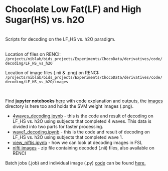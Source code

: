 # Chocolate Low Fat(LF) and High Sugar(HS) vs. h2O  
<br>
Scripts for decoding on the LF_HS vs. h2O paradigm.  
<br>
<br>

Location of files on RENCI: 
``` /projects/niblab/bids_projects/Experiments/ChocoData/derivatives/code/decoding/LF_HS_vs_h2O```  

Location of image files (.nii & .png) on RENCI:  
```/projects/niblab/bids_projects/Experiments/ChocoData/derivatives/code/decoding/LF_HS_vs_h2O/images```

<br>


Find **jupyter notebooks** [here](https://github.com/niblunc/ChocolateData/tree/master/ana/SVM_Decoding/LF_HS_vs_h2O/notebooks) with code explanation and outputs, the [images](https://github.com/niblunc/ChocolateData/tree/master/ana/SVM_Decoding/LF_HS_vs_h2O/notebooks/images) directory is here too and holds the SVM weight images (.png).  
* [4waves_decoding.ipynb](https://github.com/niblunc/ChocolateData/blob/master/ana/SVM_Decoding/LF_HS_vs_h2O/notebooks/4waves_decoding.ipynb) - this is the code and result of decoding on LF_HS vs. h2O using subjects that completed 4 waves. This data is divided into two parts for faster processing.   
* [wave1_decoding.ipynb](https://github.com/niblunc/ChocolateData/blob/master/ana/SVM_Decoding/LF_HS_vs_h2O/notebooks/wave1_decoding.ipynb) - this is the code and result of decoding on LF_HS vs. h2O using subjects that completed wave 1.
* [view_niftis.ipynb](https://github.com/niblunc/ChocolateData/blob/master/ana/SVM_Decoding/LF_HS_vs_h2O/notebooks/view_niftis.ipynb) - how we can look at decoding images in FSL
* [nifti images](https://github.com/niblunc/ChocolateData/blob/master/ana/SVM_Decoding/LF_HS_vs_h2O/niftis.zip) - zip file containing decoded (.nii) files, also available on RENCI

Batch jobs (.job) and individual image (.py)  [code](https://github.com/niblunc/ChocolateData/tree/master/ana/SVM_Decoding/LF_HS_vs_h2O/code) can be found [here.](https://github.com/niblunc/ChocolateData/tree/master/ana/SVM_Decoding/LF_HS_vs_h2O/code)    
  
